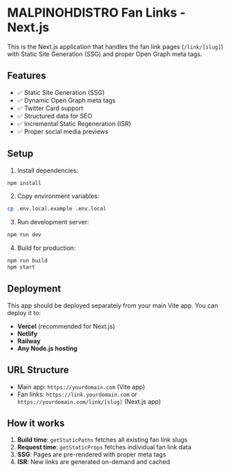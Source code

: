 
# MALPINOHDISTRO Fan Links - Next.js

This is the Next.js application that handles the fan link pages (`/link/[slug]`) with Static Site Generation (SSG) and proper Open Graph meta tags.

## Features

- ✅ Static Site Generation (SSG)
- ✅ Dynamic Open Graph meta tags
- ✅ Twitter Card support
- ✅ Structured data for SEO
- ✅ Incremental Static Regeneration (ISR)
- ✅ Proper social media previews

## Setup

1. Install dependencies:
```bash
npm install
```

2. Copy environment variables:
```bash
cp .env.local.example .env.local
```

3. Run development server:
```bash
npm run dev
```

4. Build for production:
```bash
npm run build
npm start
```

## Deployment

This app should be deployed separately from your main Vite app. You can deploy it to:

- **Vercel** (recommended for Next.js)
- **Netlify**
- **Railway**
- **Any Node.js hosting**

## URL Structure

- Main app: `https://yourdomain.com` (Vite app)
- Fan links: `https://link.yourdomain.com` or `https://yourdomain.com/link/[slug]` (Next.js app)

## How it works

1. **Build time**: `getStaticPaths` fetches all existing fan link slugs
2. **Request time**: `getStaticProps` fetches individual fan link data
3. **SSG**: Pages are pre-rendered with proper meta tags
4. **ISR**: New links are generated on-demand and cached
